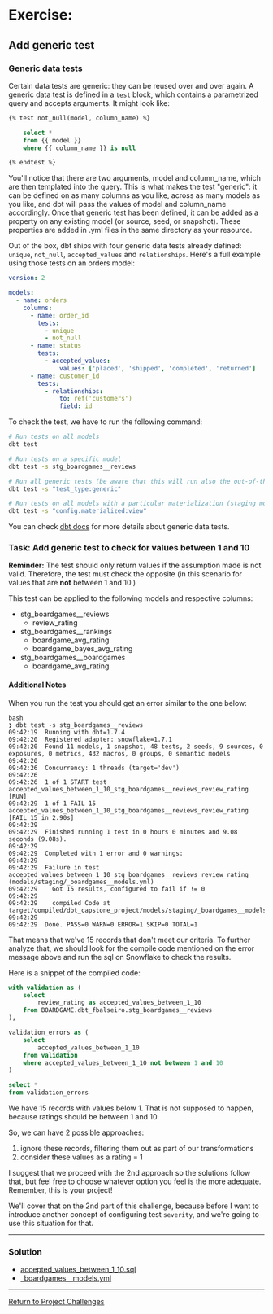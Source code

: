 # Exercise:

## Add generic test

### Generic data tests
Certain data tests are generic: they can be reused over and over again. A generic data test is defined in a `test` block, which contains a parametrized query and accepts arguments. It might look like:

```sql
{% test not_null(model, column_name) %}

    select *
    from {{ model }}
    where {{ column_name }} is null

{% endtest %}
```

You'll notice that there are two arguments, model and column_name, which are then templated into the query. This is what makes the test "generic": it can be defined on as many columns as you like, across as many models as you like, and dbt will pass the values of model and column_name accordingly. Once that generic test has been defined, it can be added as a property on any existing model (or source, seed, or snapshot). These properties are added in .yml files in the same directory as your resource.

Out of the box, dbt ships with four generic data tests already defined: `unique`, `not_null`, `accepted_values` and `relationships`. Here's a full example using those tests on an orders model:

``` yaml
version: 2

models:
  - name: orders
    columns:
      - name: order_id
        tests:
          - unique
          - not_null
      - name: status
        tests:
          - accepted_values:
              values: ['placed', 'shipped', 'completed', 'returned']
      - name: customer_id
        tests:
          - relationships:
              to: ref('customers')
              field: id
```

To check the test, we have to run the following command:

```bash
# Run tests on all models
dbt test

# Run tests on a specific model
dbt test -s stg_boardgames__reviews

# Run all generic tests (be aware that this will run also the out-of-the-box generic tests - unique, not_null, accepted_values, relationships)
dbt test -s "test_type:generic"

# Run tests on all models with a particular materialization (staging models)
dbt test -s "config.materialized:view"
```

You can check [dbt docs](https://docs.getdbt.com/docs/build/data-tests#generic-data-tests) for more details about generic data tests.

### Task: Add generic test to check for values between 1 and 10

**Reminder:** The test should only return values if the assumption made is not valid. Therefore, the test must  check the opposite (in this scenario for values that are **not** between 1 and 10.)

This test can be applied to the following models and respective columns:
- stg_boardgames__reviews
  - review_rating
- stg_boardgames__rankings
  - boardgame_avg_rating
  - boardgame_bayes_avg_rating
- stg_boardgames__boardgames
  - boardgame_avg_rating

#### Additional Notes

When you run the test you should get an error similar to the one below:

```
bash
❯ dbt test -s stg_boardgames__reviews
09:42:19  Running with dbt=1.7.4
09:42:20  Registered adapter: snowflake=1.7.1
09:42:20  Found 11 models, 1 snapshot, 48 tests, 2 seeds, 9 sources, 0 exposures, 0 metrics, 432 macros, 0 groups, 0 semantic models
09:42:20  
09:42:26  Concurrency: 1 threads (target='dev')
09:42:26  
09:42:26  1 of 1 START test accepted_values_between_1_10_stg_boardgames__reviews_review_rating  [RUN]
09:42:29  1 of 1 FAIL 15 accepted_values_between_1_10_stg_boardgames__reviews_review_rating  [FAIL 15 in 2.90s]
09:42:29  
09:42:29  Finished running 1 test in 0 hours 0 minutes and 9.08 seconds (9.08s).
09:42:29  
09:42:29  Completed with 1 error and 0 warnings:
09:42:29  
09:42:29  Failure in test accepted_values_between_1_10_stg_boardgames__reviews_review_rating (models/staging/_boardgames__models.yml)
09:42:29    Got 15 results, configured to fail if != 0
09:42:29  
09:42:29    compiled Code at target/compiled/dbt_capstone_project/models/staging/_boardgames__models.yml/accepted_values_between_1_10_s_48826f9196962245728d8371e7b50e24.sql
09:42:29  
09:42:29  Done. PASS=0 WARN=0 ERROR=1 SKIP=0 TOTAL=1
```

That means that we've 15 records that don't meet our criteria.
To further analyze that, we should look for the compile code mentioned on the error message above and run the sql on Snowflake to check the results.

Here is a snippet of the compiled code:

```sql
with validation as (
    select
        review_rating as accepted_values_between_1_10
    from BOARDGAME.dbt_fbalseiro.stg_boardgames__reviews
),

validation_errors as (
    select
        accepted_values_between_1_10
    from validation
    where accepted_values_between_1_10 not between 1 and 10
)

select *
from validation_errors
```

We have 15 records with values below 1.
That is not supposed to happen, because ratings should be between 1 and 10.

So, we can have 2 possible approaches:
1. ignore these records, filtering them out as part of our transformations
2. consider these values as a rating = 1

I suggest that we proceed with the 2nd approach so the solutions follow that,  but feel free to choose whatever option you feel is the more adequate. 
Remember, this is your project!

We'll cover that on the 2nd part of this challenge, because before I want to introduce another concept of configuring test `severity`, and we're going to use this situation for that.

---

### Solution
- [accepted_values_between_1_10.sql](./macros/accepted_values_between_1_10.sql)
- [_boardgames__models.yml](./_boardgames__models.yml)

---

[Return to Project Challenges](../../../README.md#9-project-challenges)